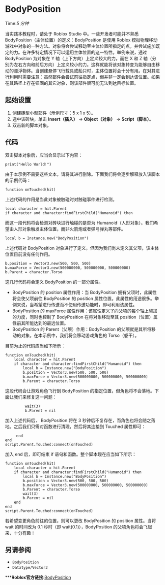 # BodyPosition 
Time:<em>5  分钟</em>

当实践本教程时，请处于 Roblox Studio 中。一些开发者可能并不熟悉 BodyPosition（主体位置）的定义：BodyPosition 是使用 Roblox 模拟物理移动游戏中对象的一种方法。对象将会尝试移动至主体位置所指定的点，并尝试施加既定的力。在许多特定情况下可以运用主体位置的这一特性。举例来说，通过 BodyPosition 为对象在 Y 轴（上下方向）上定义较大的力，而在 X 和 Z 轴（分别为左右方向和前后方向）上定义较小的力。这样就能将该对象转变为能够自由移动的漂浮物体。当创建悬停飞行载具或船只时，主体位置将会十分有用。在对其进行利用时需要注意：虽然部件会尝试前往指定点，但并非一定会到达该位置。如果在其路径上存在锚固的其它对象，则该部件很可能无法到达目标位置。

## 起始设置

  1. 创建砖型小型部件（示例尺寸：5 x 1 x 5）。
  2. 选中该砖块，单击 **Insert（插入）** -> **Object（对象）** -> **Script（脚本）**。
  3. 双击新的脚本对象。

## 代码

双击脚本对象后，应当会显示以下内容：
    
    
    print("Hello World!")
    

由于本示例不需要这些文本，请将其进行删除。下面我们将会逐步解释放入该脚本的示例代码：
    
    
    function onTouched(hit)
    

上述代码的作用是当此对象被触碰时对触碰事件进行检测。
    
    
    local character = hit.Parent
    if character and character:findFirstChild("Humanoid") then
    

而这一段代码将会检测对砖块进行触碰的是否为 Humanoid（人形对象）。我们希望由人形对象触发主体位置，而非火箭炮或者弹弓弹丸等部件。
    
    
    local b = Instance.new("BodyPosition")
    

上述代码对 BodyPosition 对象进行了定义。但因为我们尚未定义其父项，该主体位置目前没有任何作用。
    
    
    b.position = Vector3.new(500, 500, 500)
    b.maxForce = Vector3.new(500000000, 500000000, 500000000)
    b.Parent = character.Torso
    

这几行代码将会定义 BodyPosition 的一部分属性。

  * BodyPosition 的 position 属性作用：当 BodyPosition 拥有父项时，此属性将会使父项前往 BodyPosition 的 position 属性位置。此属性的用途很多。举例来说，当希望进行传送而不使用传送功能时，即可利用该属性。
  * BodyPosition 的 maxForce 属性作用：该属性定义了向父项的每个轴上施加的力度，同时也控制了 BodyPosition 在将对象移动至其 position（位置）属性前其所能达到的最远位置。
  * BodyPosition 的 Parent（父项）作用：BodyPosition 的父项就是其所将移动的对象。在本示例中，我们将会移动游戏角色的 Torso（躯干）。

目前为止的代码应当如下所示：
    
    
    function onTouched(hit)
        local character = hit.Parent
        if character and character:findFirstChild("Humanoid") then
            local b = Instance.new("BodyPosition")
            b.position = Vector3.new(500, 500, 500)
            b.maxForce = Vector3.new(500000000, 500000000, 500000000)
            b.Parent = character.Torso
    

这段代码会让游戏角色飞行到 BodyPosition 的指定位置，但角色将不会落地。下面让我们来修复这一问题：
    
    
             wait(3)
             b.Parent = nil
    

加入上述代码后， BodyPosition 将在 3 秒钟后不复存在，而角色也将会随之落地。之后我们只需对函数进行清理，然后将其连接到 Touched 属性即可：
    
    
         end
    end
    script.Parent.Touched:connect(onTouched)
    

加入 end 后，即可结束 if 语句和函数。整个脚本现在应当如下所示：
    
    
    function onTouched(hit)
        local character = hit.Parent
        if character and character:findFirstChild("Humanoid") then
            local b = Instance.new("BodyPosition")
            b.position = Vector3.new(500, 500, 500)
            b.maxForce = Vector3.new(500000000, 500000000, 500000000)
            b.Parent = character.Torso
            wait(3)
            b.Parent = nil
        end
    end
    script.Parent.Touched:connect(onTouched)
    

若希望变更角色前往的位置，则可以更改 BodyPosition 的 position 属性。当将 wait 的时间改为 0.1 秒时（即 wait(0.1)），BodyPosition 的父项角色将会飞起来，十分有趣！

## 另请参阅

  * `BodyPosition`
  * `Datatype/Vector3`



***__Roblox官方链接__:[BodyPosition](https://developer.roblox.com/zh-cn/articles/How-To-Use-BodyPosition)
